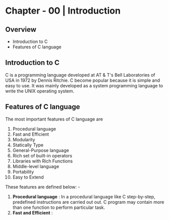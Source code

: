 # Chapter - 00 | Introduction
## Overview

- Introduction to C
- Features of C language

## Introduction to C

C is a programming language developed at AT & T's Bell Laboratories of USA in 1972 by Dennis Ritchie. C become popular because it is simple and easy to use. It was mainly developed as a system programming language to write the UNIX operating system.

## Features of C language

The most important features of C language are

1. Procedural language
2. Fast and Efficient
3. Modularity
4. Statically Type
5. General-Purpose language
6. Rich set of built-in operators
7. Libraries with Rich Functions
8. Middle-level language
9. Portability
10. Easy to Extend

These features are defined below: -

1. **Procedural language** : In a procedural language like C step-by-step, predefined instructions are carried out out. C program may contain more than one function to perform particular task.
2. **Fast and Efficient** : 